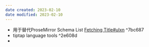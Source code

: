 ```yaml
---
date created: 2023-02-10
date modified: 2023-02-10
---
```

- 用于替代ProseMirror Schema List [Fetching Title#ulxn](https://github.com/ocavue/prosemirror-flat-list) ^7bc687
- tiptap language tools ^2e608d
- 